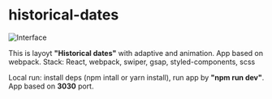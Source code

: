 # historical-dates

![Interface](Desktop.jpg)

This is layoyt __"Historical dates"__ with adaptive and animation. App based on webpack.
Stack: React, webpack, swiper, gsap, styled-components, scss 

Local run: install deps (npm intall or yarn install), run app by __"npm run dev"__. App based on **3030** port.
